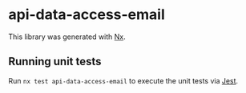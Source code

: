 # api-data-access-email

This library was generated with [Nx](https://nx.dev).

## Running unit tests

Run `nx test api-data-access-email` to execute the unit tests via [Jest](https://jestjs.io).
